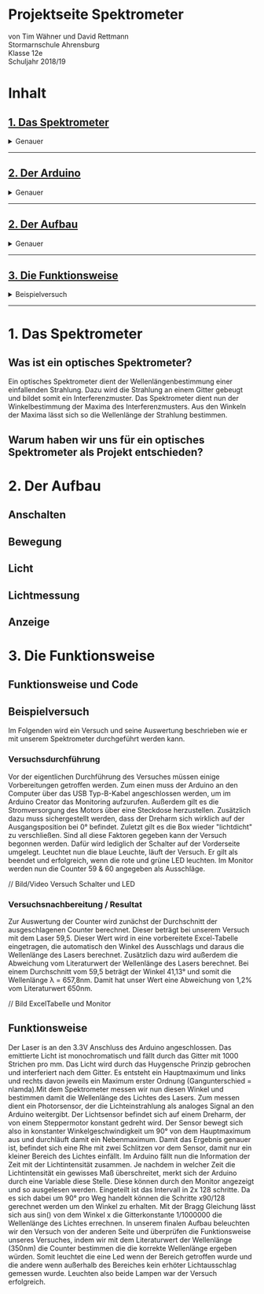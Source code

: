 # Projektseite Spektrometer
von Tim Wähner und David Rettmann                                                                                              
Stormarnschule Ahrensburg                                                                                                              
Klasse 12e                                                                                                                             
Schuljahr 2018/19                                                                                                                      
                                                                                                                                      
                                                                                                                                       
# Inhalt 

## [1. Das Spektrometer](#1)
<details>
  <summary>Genauer</summary>
  
### [Was ist ein optisches Spektrometer?](#1a)

### [Warum haben wir uns für ein optisches Spektrum als Projekt entschieden?](#1b)

</details> <hr>

## [2. Der Arduino](#4)
<details>
  <summary>Genauer</summary>
  
</details> <hr>

## [2. Der Aufbau](#2)
<details>
  <summary>Genauer</summary>
  
### [Anschalten](#2a)
### [Bewegung](#2b)
### [Licht](#2c)
### [Lichtmessung](#2d)
### [Anzeige](#2e)

</details> <hr>

## [3. Die Funktionsweise](#3)
<details> 
  <summary>Beispielversuch</summary>
  
### [Versuchsvorbereitung](#3a)                                                                                          
### [Versuchsdurchführung](#3b)
### [Versuchsnachbereitung / Resultat](#3c)
 </details> <hr>

# 1. Das Spektrometer<a name="1"></a>

## Was ist ein optisches Spektrometer?<a name="1a"></a>

Ein optisches Spektrometer dient der Wellenlängenbestimmung einer einfallenden Strahlung. Dazu wird die Strahlung an einem Gitter gebeugt und bildet somit ein Interferenzmuster. Das Spektrometer dient nun der Winkelbestimmung der Maxima des Interferenzmusters. Aus den Winkeln der Maxima lässt sich so die Wellenlänge der Strahlung bestimmen. 

## Warum haben wir uns für ein optisches Spektrometer als Projekt entschieden?<a name="1b"></a>


# 2. Der Aufbau<a name="2"></a>

## Anschalten<a name="2a"></a>


## Bewegung<a name="2b"></a>

  
## Licht <a name="2c"></a>


## Lichtmessung<a name="2d"></a>

  
## Anzeige<a name="2e"></a>


# 3. Die Funktionsweise<a name="3"></a>

## Funktionsweise und Code 






## Beispielversuch 

Im Folgenden wird ein Versuch und seine Auswertung beschrieben wie er mit unserem Spektrometer durchgeführt werden kann. 

### Versuchsdurchführung<a name="3a"></a>

Vor der eigentlichen Durchführung des Versuches müssen einige Vorbereitungen getroffen werden. Zum einen muss der Arduino an den Computer über das USB Typ-B-Kabel angeschlossen werden, um im Arduino Creator das Monitoring aufzurufen. Außerdem gilt es die Stromversorgung des Motors über eine Steckdose herzustellen. Zusätzlich dazu muss sichergestellt werden, dass der Dreharm sich wirklich auf der Ausgangsposition bei 0° befindet. Zuletzt gilt es die Box wieder "lichtdicht" zu verschließen. Sind all diese Faktoren gegeben kann der Versuch begonnen werden.
Dafür wird lediglich der Schalter auf der Vorderseite umgelegt. Leuchtet nun die blaue Leuchte, läuft der Versuch. Er gilt als beendet und erfolgreich, wenn die rote und grüne LED leuchten. Im Monitor werden nun die Counter 59 & 60 angegeben als Ausschläge. 

// Bild/Video Versuch Schalter und LED 

### Versuchsnachbereitung / Resultat<a name="2c"></a>

Zur Auswertung der Counter wird zunächst der Durchschnitt der ausgeschlagenen Counter berechnet. Dieser beträgt bei unserem Versuch mit dem Laser 59,5. Dieser Wert wird in eine vorbereitete Excel-Tabelle eingetragen, die automatisch den Winkel des Ausschlags und daraus die Wellenlänge des Lasers berechnet. Zusätzlich dazu wird außerdem die Abweichung vom Literaturwert der Wellenlänge des Lasers berechnet. Bei einem Durchschnitt vom 59,5 beträgt der Winkel 41,13° und somit die Wellenlänge &lambda; = 657,8nm. Damit hat unser Wert eine Abweichung von 1,2% vom Literaturwert 650nm. 

// Bild ExcelTabelle und Monitor


## Funktionsweise

Der Laser is an den 3.3V Anschluss des Arduino angeschlossen. Das emittierte Licht ist monochromatisch und fällt durch das Gitter mit 1000 Strichen pro mm. Das Licht wird durch das Huygensche Prinzip gebrochen und interferiert nach dem Gitter. Es entsteht ein Hauptmaximum und links und rechts davon jeweils ein Maximum erster Ordnung (Gangunterschied = nlamda).Mit dem Spektrometer messen wir nun diesen Winkel und bestimmen damit die Wellenlänge des Lichtes des Lasers. Zum messen dient ein Photorsensor, der die Lichteinstrahlung als analoges Signal an den Arduino weitergibt. Der Lichtsensor befindet sich auf einem Dreharm, der von einem Steppermotor konstant gedreht wird. Der Sensor bewegt sich also in konstanter Winkelgeschwindigkeit um 90° von dem Hauptmaximum aus und durchläuft damit ein Nebenmaximum. Damit das Ergebnis genauer ist, befindet sich eine Rhe mit zwei Schlitzen vor dem Sensor, damit nur ein kleiner Bereich des Lichtes einfällt. Im Arduino fällt nun die Information der Zeit mit der Lichtintensität zusammen. Je nachdem in welcher Zeit die Lichtintensität ein gewisses Maß überschreitet, merkt sich der Arduino durch eine Variable diese Stelle. Diese können durch den Monitor angezeigt und so ausgelesen werden. Eingeteilt ist das Intervall in 2x 128 schritte. Da es sich dabei um 90° pro Weg handelt können die Schritte x90/128 gerechnet werden um den Winkel zu erhalten. Mit der Bragg Gleichung lässt sich aus sin() von dem Winkel x die Gitterkonstante 1/1000000 die Wellenlänge des Lichtes errechnen. In unserem finalen Aufbau beleuchten wir den Versuch von der anderen Seite und überprüfen die Funktionsweise unseres Versuches, indem wir mit dem Literaturwert der Wellenlänge (350nm) die Counter bestimmen die die korrekte Wellenlänge ergeben würden. Somit leuchtet die eine Led wenn der Bereich getroffen wurde und die andere wenn außerhalb des Bereiches kein erhöter Lichtausschlag gemessen wurde. Leuchten also beide Lampen war der Versuch erfolgreich.
